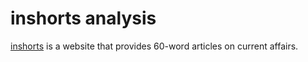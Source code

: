 # inshorts analysis

[inshorts](https://inshorts.com/) is a website that provides 60-word articles on current affairs.

